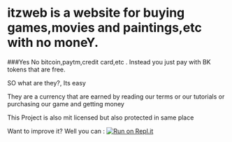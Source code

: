 # itzweb is a website for buying games,movies and paintings,etc with no moneY.

###Yes No bitcoin,paytm,credit card,etc . Instead you just pay with BK tokens that are free.

SO what are they?, Its easy

They are a currency that are earned by reading our terms or our tutorials or purchasing our game and getting money

This Project is also mit licensed but also protected in same place

Want to improve it?
Well you can : [![Run on Repl.it](https://repl.it/badge/github/itzweb/home)](https://repl.it/github/itzweb/home)